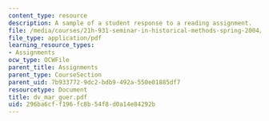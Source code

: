 ```yaml
---
content_type: resource
description: A sample of a student response to a reading assignment.
file: /media/courses/21h-931-seminar-in-historical-methods-spring-2004/296ba6cff196fc8b54f8d0a14e84292b_dv_mar_guer.pdf
file_type: application/pdf
learning_resource_types:
- Assignments
ocw_type: OCWFile
parent_title: Assignments
parent_type: CourseSection
parent_uid: 7b933772-9dc2-bdb9-492a-550e01885df7
resourcetype: Document
title: dv_mar_guer.pdf
uid: 296ba6cf-f196-fc8b-54f8-d0a14e84292b
---
```

